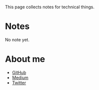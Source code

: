 This page collects notes for technical things.

# Notes
No note yet.

# About me
- [GitHub](https://github.com/at-ishikawa)
- [Medium](https://medium.com/@at_ishikawa)
- [Twitter](https://twitter.com/at_ishikawa)
